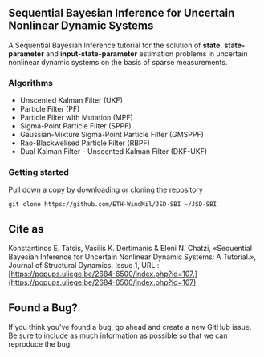 ## Sequential Bayesian Inference for Uncertain Nonlinear Dynamic Systems

A Sequential Bayesian Inference tutorial for the solution of **state**, **state-parameter** and **input-state-parameter** estimation problems in uncertain nonlinear dynamic systems on the basis of sparse measurements.

### Algorithms

- Unscented Kalman Filter (UKF)
- Particle Filter (PF)
- Particle Filter with Mutation (MPF)
- Sigma-Point Particle Filter (SPPF)
- Gaussian-Mixture Sigma-Point Particle Filter (GMSPPF)
- Rao-Blackwelised Particle Filter (RBPF)
- Dual Kalman Filter - Unscented Kalman Filter (DKF-UKF)

### Getting started

Pull down a copy by downloading or cloning the repository

```
git clone https://github.com/ETH-WindMil/JSD-SBI ~/JSD-SBI
```

## Cite as

Konstantinos E. Tatsis, Vasilis K. Dertimanis & Eleni N. Chatzi, «Sequential Bayesian Inference for Uncertain Nonlinear Dynamic Systems: A Tutorial.», Journal of Structural Dynamics, Issue 1, URL : [https://popups.uliege.be/2684-6500/index.php?id=107.](https://popups.uliege.be/2684-6500/index.php?id=107)

## Found a Bug?

If you think you've found a bug, go ahead and create a new GitHub issue. Be sure to include as much information as possible so that we can reproduce the bug.
